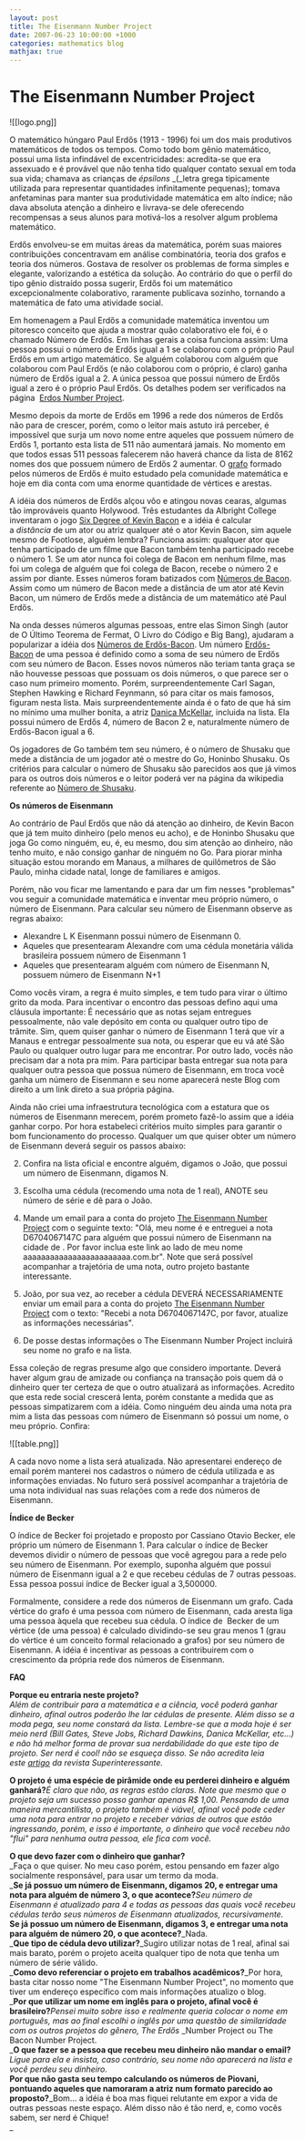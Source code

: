 ```yaml
---
layout: post
title: The Eisenmann Number Project
date: 2007-06-23 10:00:00 +1000
categories: mathematics blog
mathjax: true
---
```


# The Eisenmann Number Project
  
![[logo.png]]

O matemático húngaro Paul Erdős (1913 - 1996) foi um dos mais produtivos matemáticos de todos os tempos. Como todo bom gênio matemático, possui uma lista infindável de excentricidades: acredita-se que era assexuado e é provável que não tenha tido qualquer contato sexual em toda sua vida; chamava as crianças de _épsilons_ _(_letra grega tipicamente utilizada para representar quantidades infinitamente pequenas); tomava anfetaminas para manter sua produtividade matemática em alto índice; não dava absoluta atenção a dinheiro e livrava-se dele oferecendo recompensas a seus alunos para motivá-los a resolver algum problema matemático.  
  
Erdős envolveu-se em muitas áreas da matemática, porém suas maiores contribuições concentravam em análise combinatória, teoria dos grafos e teoria dos números. Gostava de resolver os problemas de forma simples e elegante, valorizando a estética da solução. Ao contrário do que o perfil do tipo gênio distraído possa sugerir, Erdős foi um matemático excepcionalmente colaborativo, raramente publicava sozinho, tornando a matemática de fato uma atividade social.  
  
Em homenagem a Paul Erdős a comunidade matemática inventou um pitoresco conceito que ajuda a mostrar quão colaborativo ele foi, é o chamado Número de Erdős. Em linhas gerais a coisa funciona assim: Uma pessoa possui o número de Erdős igual a 1 se colaborou com o próprio Paul Erdős em um artigo matemático. Se alguém colaborou com alguém que colaborou com Paul Erdős (e não colaborou com o próprio, é claro) ganha número de Erdős igual a 2. A única pessoa que possui número de Erdős igual a zero é o próprio Paul Erdős. Os detalhes podem ser verificados na página  [Erdos Number Project](https://www.blogger.com/blog/post/edit/5314484891711013222/898821184779086183# "Erdos Number Project").  
  
Mesmo depois da morte de Erdős em 1996 a rede dos números de Erdős não para de crescer, porém, como o leitor mais astuto irá perceber, é impossível que surja um novo nome entre aqueles que possuem número de Erdős 1, portanto esta lista de 511 não aumentará jamais. No momento em que todos essas 511 pessoas falecerem não haverá chance da lista de 8162 nomes dos que possuem número de Erdős 2 aumentar. O [grafo](https://www.blogger.com/blog/post/edit/5314484891711013222/898821184779086183# "grafo") formado pelos números de Erdős é muito estudado pela comunidade matemática e hoje em dia conta com uma enorme quantidade de vértices e arestas.  
  
A idéia dos números de Erdős alçou vôo e atingou novas cearas, algumas tão improváveis quanto Holywood. Três estudantes da Albright College inventaram o jogo [Six Degree of Kevin Bacon](https://www.blogger.com/blog/post/edit/5314484891711013222/898821184779086183# "Six Degree of Kevin Bacon") e a idéia é calcular a _distância_ de um ator ou atriz qualquer até o ator Kevin Bacon, sim aquele mesmo de Footlose, alguém lembra? Funciona assim: qualquer ator que tenha participado de um filme que Bacon também tenha participado recebe o número 1. Se um ator nunca foi colega de Bacon em nenhum filme, mas foi um colega de alguém que foi colega de Bacon, recebe o número 2 e assim por diante. Esses números foram batizados com [Números de Bacon](https://www.blogger.com/blog/post/edit/5314484891711013222/898821184779086183# "Números de Bacon"). Assim como um número de Bacon mede a distância de um ator até Kevin Bacon, um número de Erdős mede a distância de um matemático até Paul Erdős.  
  
Na onda desses números algumas pessoas, entre elas Simon Singh (autor de O Último Teorema de Fermat, O Livro do Código e Big Bang), ajudaram a popularizar a idéia dos [Números de Erdős-Bacon](https://www.blogger.com/blog/post/edit/5314484891711013222/898821184779086183# "Números de Erdős-Bacon"). Um número [Erdős-Bacon](https://www.blogger.com/blog/post/edit/5314484891711013222/898821184779086183# "Números de Erdős-Bacon") de uma pessoa é definido como a soma de seu número de Erdős com seu número de Bacon. Esses novos números não teriam tanta graça se não houvesse pessoas que possuam os dois números, o que parece ser o caso num primeiro momento. Porém, surpreendentemente Carl Sagan, Stephen Hawking e Richard Feynmann, só para citar os mais famosos, figuram nesta lista. Mais surpreendentemente ainda é o fato de que há sim no mínimo uma mulher bonita, a atriz [Danica McKellar](https://www.blogger.com/blog/post/edit/5314484891711013222/898821184779086183# "Danica McKellar"), incluida na lista. Ela possui número de Erdős 4, número de Bacon 2 e, naturalmente número de Erdős-Bacon igual a 6.  
  
Os jogadores de Go também tem seu número, é o número de Shusaku que mede a distância de um jogador até o mestre do Go, Honinbo Shusaku. Os critérios para calcular o número de Shusaku são parecidos aos que já vimos para os outros dois números e o leitor poderá ver na página da wikipedia referente ao [Número de Shusaku](https://www.blogger.com/blog/post/edit/5314484891711013222/898821184779086183# "Número de Shusaku").  
  
**Os números de Eisenmann**  
  
Ao contrário de Paul Erdős que não dá atenção ao dinheiro, de Kevin Bacon que já tem muito dinheiro (pelo menos eu acho), e de Honinbo Shusaku que joga Go como ninguém, eu, é, eu mesmo, dou sim atenção ao dinheiro, não tenho muito, e não consigo ganhar de ninguém no Go. Para piorar minha situação estou morando em Manaus, a milhares de quilômetros de São Paulo, minha cidade natal, longe de familiares e amigos.  
  
Porém, não vou ficar me lamentando e para dar um fim nesses "problemas" vou seguir a comunidade matemática e inventar meu próprio número, o número de Eisenmann. Para calcular seu número de Eisenmann observe as regras abaixo:  
  
- Alexandre L K Eisenmann possui número de Eisenmann 0.
- Aqueles que presentearam Alexandre com uma cédula monetária válida brasileira possuem número de Eisenmann 1
- Aqueles que presentearam alguém com número de Eisenmann N, possuem número de Eisenmann N+1

Como vocês viram, a regra é muito simples, e tem tudo para virar o último grito da moda. Para incentivar o encontro das pessoas defino aqui uma cláusula importante: É necessário que as notas sejam entregues pessoalmente, não vale depósito em conta ou qualquer outro tipo de trâmite. Sim, quem quiser ganhar o número de Eisenmann 1 terá que vir a Manaus e entregar pessoalmente sua nota, ou esperar que eu vá até São Paulo ou qualquer outro lugar para me encontrar. Por outro lado, vocês não precisam dar a nota pra mim. Para participar basta entregar sua nota para qualquer outra pessoa que possua número de Eisenmann, em troca você ganha um número de Eisenmann e seu nome aparecerá neste Blog com direito a um link direto a sua própria página.  
  
Ainda não criei uma infraestrutura tecnológica com a estatura que os números de Eisenmann merecem, porém prometo fazê-lo assim que a idéia ganhar corpo. Por hora estabeleci critérios muito simples para garantir o bom funcionamento do processo. Qualquer um que quiser obter um número de Eisenmann deverá seguir os passos abaixo:  
  
  
2. Confira na lista oficial e encontre alguém, digamos o João, que possui um número de Eisenmann, digamos N.
3. Escolha uma cédula (recomendo uma nota de 1 real), ANOTE seu número de série e dê para o João.
4. Mande um email para a conta do projeto [The Eisenmann Number Project](https://www.blogger.com/blog/post/edit/5314484891711013222/898821184779086183# "The Eisenmann Number Project") com o seguinte texto: "Olá, meu nome é <nome completo> e entreguei a nota D6704067147C para alguém que possui número de Eisenmann na cidade de <nome da cidade>. Por favor inclua este link ao lado de meu nome aaaaaaaaaaaaaaaaaaaaaaaa.com.br". Note que será possível acompanhar a trajetória de uma nota, outro projeto bastante interessante.  
    
5. João, por sua vez, ao receber a cédula DEVERÁ NECESSARIAMENTE enviar um email para a conta do projeto [The Eisenmann Number Project](https://www.blogger.com/blog/post/edit/5314484891711013222/898821184779086183# "The Eisenmann Number Project") com o texto: "Recebi a nota D6704067147C, por favor, atualize as informações necessárias".

6. De posse destas informações o The Eisenmann Number Project incluirá seu nome no grafo e na lista.
  
Essa coleção de regras presume algo que considero importante. Deverá haver algum grau de amizade ou confiança na transação pois quem dá o dinheiro quer ter certeza de que o outro atualizará as informações. Acredito que esta rede social crescerá lenta, porém constante a medida que as pessoas simpatizarem com a idéia. Como ninguém deu ainda uma nota pra mim a lista das pessoas com número de Eisenmann só possui um nome, o meu próprio. Confira:  

![[table.png]]

A cada novo nome a lista será atualizada. Não apresentarei endereço de email porém manterei nos cadastros o número de cédula utilizada e as informações enviadas. No futuro será possível acompanhar a trajetória de uma nota individual nas suas relações com a rede dos números de Eisenmann.  
  
  
**Índice de Becker**  
  
O índice de Becker foi projetado e proposto por Cassiano Otavio Becker, ele próprio um número de Eisenmann 1. Para calcular o índice de Becker devemos dividir o número de pessoas que você agregou para a rede pelo seu número de Eisenmann. Por exemplo, suponha alguém que possui número de Eisenmann igual a 2 e que recebeu cédulas de 7 outras pessoas. Essa pessoa possui índice de Becker igual a 3,500000.  
  
Formalmente, considere a rede dos números de Eisenmann um grafo. Cada vértice do grafo é uma pessoa com número de Eisenmann, cada aresta liga uma pessoa àquela que recebeu sua cédula. O índice de  Becker de um vértice (de uma pessoa) é calculado dividindo-se seu grau menos 1 (grau do vértice é um conceito formal relacionado a grafos) por seu número de Eisenmann. A idéia é incentivar as pessoas a contribuirem com o crescimento da própria rede dos números de Eisenmann.  
  
  
**FAQ**  
  
**Porque eu entraria neste projeto?**  
_Além de contribuir para a matemática e a ciência, você poderá ganhar dinheiro, afinal outros poderão lhe lar cédulas de presente. Além disso se a moda pega, seu nome constará da lista. Lembre-se que a moda hoje é ser meio nerd (Bill Gates, Steve Jobs, Richard Dawkins, Danica McKellar, etc...) e não há melhor forma de provar sua nerdabilidade do que este tipo de projeto. Ser nerd é cool! não se esqueça disso. Se não acredita leia este_ _[artigo](https://www.blogger.com/blog/post/edit/5314484891711013222/898821184779086183# "Superinteressante")_ _da revista Superinteressante._  
  
**O projeto é** **uma espécie de pirâmide onde eu perderei dinheiro e alguém ganhará?**_É claro que não, as regras estão claras. Note que mesmo que o projeto seja um sucesso posso ganhar apenas R$ 1,00. Pensando de uma maneira mercantilista, o projeto também é viável, afinal você pode ceder uma nota para entrar no projeto e receber várias de outros que estão ingressando, porém, e isso é importante, o dinheiro que você recebeu não "flui" para nenhuma outra pessoa, ele fica com você._  
  
**O que devo fazer com o dinheiro que ganhar?**  
_Faça o que quiser. No meu caso porém, estou pensando em fazer algo socialmente responsável, para usar um termo da moda.  
_**Se já possuo um número de Eisenmann, digamos 20, e entregar uma nota para alguém de número 3, o que acontece?**_Seu número de Eisenmann é atualizado para 4 e todas as pessoas das quais você recebeu cédulas terão seus números de Eisenmann atualizados, recursivamente._  
**Se já possuo um número de Eisenmann, digamos 3, e entregar uma nota para alguém de número 20, o que acontece?**_Nada.  
_**Que tipo de cédula devo utilizar?**_Sugiro utilizar notas de 1 real, afinal sai mais barato, porém o projeto aceita qualquer tipo de nota que tenha um número de série válido.  
_**Como devo referenciar o projeto em trabalhos acadêmicos?**_Por hora, basta citar nosso nome "The Eisenmann Number Project", no momento que tiver um endereço específico com mais informações atualizo o blog.  
_**Por que utilizar um nome em inglês para o projeto, afinal você é brasileiro?**_Pensei muito sobre isso e realmente queria colocar o nome em português, mas ao final escolhi o inglês por uma questão de similaridade com os outros projetos do gênero, The Erdős_ _Number Project ou The Bacon Number Project.  
_**O que fazer se a pessoa que recebeu meu dinheiro não mandar o email?**_Ligue para ela e insista, caso contrário, seu nome não aparecerá na lista e você perdeu seu dinheiro._  
**Por que não gasta seu tempo calculando os números de Piovani, pontuando aqueles que namoraram a atriz num formato parecido ao proposto?**_Bom... a idéia é boa mas fiquei relutante em expor a vida de outras pessoas neste espaço. Além disso não é tão nerd, e, como vocês sabem, ser nerd é Chique!  
_